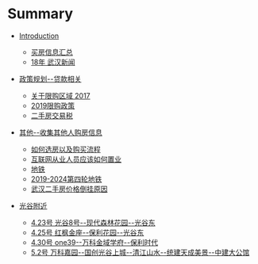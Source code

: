# Summary

* [Introduction]()
  * [买房信息汇总](README.md)
  * [18年 武汉新闻](/新闻/2018_武汉.md)

* [政策规划--贷款相关]()
  * [关于限购区域 2017](/政策/2017限购政策.md)
  * [2019限购政策](/政策/2019限购政策.md)
  * [二手房交易税](/政策/二手房交易税.md)

* [其他--收集其他人购房信息]()
  * [如何选房以及购买流程](/其他/qita.md)
  * [互联网从业人员应该如何置业](/其他/互联网从业人员应该如何置业.md)
  * [地铁](/其他/买房看地铁.md)
  * [2019-2024第四轮地铁](/其他/第四轮.md)
  * [武汉二手房价格倒挂原因](/其他/武汉二手房价格倒挂原因.md)

* [光谷附近]()
  * [4.23号 光谷8号--现代森林花园--光谷东](/光谷圈/04-23.md)
  * [4.25号 红枫金座--保利花园--光谷东](/光谷圈/04-25.md)
  * [4.30号 one39--万科金域学府--保利时代](/光谷圈/04-30.md)
  * [5.2号 万科嘉园--国创光谷上城--清江山水--统建天成美景--中建大公馆](/光谷圈/05-02.md)

